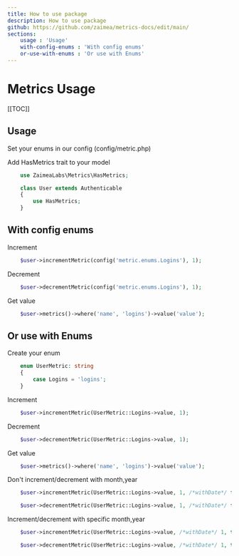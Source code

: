 ```yaml
---
title: How to use package
description: How to use package
github: https://github.com/zaimea/metrics-docs/edit/main/
sections: 
    usage : 'Usage'
    with-config-enums : 'With config enums'
    or-use-with-enums : 'Or use with Enums'
---
```


# Metrics Usage

[[TOC]]

## Usage

Set your enums in our config (config/metric.php)

Add HasMetrics trait to your model
```php
    use ZaimeaLabs\Metrics\HasMetrics;

    class User extends Authenticable
    {
        use HasMetrics;
    }
```

## With config enums
Increment
```php
    $user->incrementMetric(config('metric.enums.Logins'), 1);
```
Decrement
```php
    $user->decrementMetric(config('metric.enums.Logins'), 1);
```
Get value
```php
    $user->metrics()->where('name', 'logins')->value('value');
```

## Or use with Enums
Create your enum
```php
    enum UserMetric: string
    {
        case Logins = 'logins';
    }
```

Increment
```php
    $user->incrementMetric(UserMetric::Logins->value, 1);
```
Decrement
```php
    $user->decrementMetric(UserMetric::Logins->value, 1);
```
Get value
```php
    $user->metrics()->where('name', 'logins')->value('value');
```

Don't increment/decrement with month,year
```php
    $user->incrementMetric(UserMetric::Logins->value, 1, /*withDate*/ false);

    $user->decrementMetric(UserMetric::Logins->value, 1, /*withDate*/ false);
```

Increment/decrement with specific month,year
```php
    $user->incrementMetric(UserMetric::Logins->value, /*withDate*/ 1, true, /*month*/ 04, /*year*/ 2023, /*day*/ 01);

    $user->decrementMetric(UserMetric::Logins->value, /*withDate*/ 1, true, /*month*/ 04, /*year*/ 2023, /*day*/ 01);
```